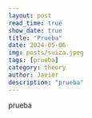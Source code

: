 ```yaml
---
layout: post
read_time: true
show_date: true
title: "Prueba"
date: 2024-05-06
img: posts/suiza.jpeg
tags: [prueba]
category: theory
author: Javier
description: "prueba"
---
```

prueba
